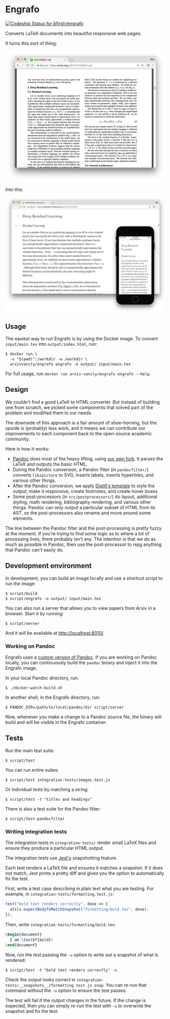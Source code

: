 # Engrafo

[ ![Codeship Status for bfirsh/engrafo](https://app.codeship.com/projects/df36a360-5b2c-0135-2a70-66335668a83b/status?branch=master)](https://app.codeship.com/projects/237445)

Converts LaTeX documents into beautiful responsive web pages.

It turns this sort of thing:

<img src="docs/screenshot-pdf.png" width="600">

Into this:

<img src="docs/screenshot-screens.png">

## Usage

The easiest way to run Engrafo is by using the Docker image. To convert `input/main.tex` into `output/index.html`, run:

    $ docker run \
      -v "$(pwd)":/workdir -w /workdir \
      arxivvanity/engrafo engrafo -o output/ input/main.tex

For full usage, run `docker run arxiv-vanity/engrafo engrafo --help`.

## Design

We couldn't find a good LaTeX to HTML converter. But instead of building one from scratch, we picked some components that solved part of the problem and modified them to our needs.

The downside of this approach is a fair amount of shoe-horning, but the upside is (probably) less work, and it means we can contribute our improvements to each component back to the open-source academic community.

Here is how it works:

* [Pandoc](http://pandoc.org/) does most of the heavy lifting, using [our own fork](https://github.com/arxiv-vanity/pandoc). It parses the LaTeX and outputs the basic HTML.
* During the Pandoc conversion, a Pandoc filter (in `pandocfilter/`) converts `tikzpicture` to SVG, inserts labels, inserts hyperlinks, and various other things.
* After the Pandoc conversion, we apply [Distill's template](https://github.com/distillpub/template) to style the output, make it responsive, create footnotes, and create hover boxes.
* Some post-processors (in `src/postprocessors/`) do layout, additional styling, math rendering, bibliography rendering, and various other things. Pandoc can only output a particular subset of HTML from its AST, so the post-processors also rename and move around some elements.

The line between the Pandoc filter and the post-processing is pretty fuzzy at the moment. If you're trying to find some logic as to where a bit of processing lives, there probably isn't any. The intention is that we do as much as possible in Pandoc, then use the post-processor to rejig anything that Pandoc can't easily do.

## Development environment

In development, you can build an image locally and use a shortcut script to run the image:

    $ script/build
    $ script/engrafo -o output/ input/main.tex

You can also run a server that allows you to view papers from Arxiv in a browser. Start it by running:

    $ script/server

And it will be available at [http://localhost:8010/](http://localhost:8010/).

### Working on Pandoc

Engrafo uses a [custom version of Pandoc](https://github.com/arxiv-vanity/pandoc). If you are working on Pandoc locally, you can continuously build the `pandoc` binary and inject it into the Engrafo image.

In your local Pandoc directory, run:

    $ ./docker-watch-build.sh

In another shell, in the Engrafo directory, run:

    $ PANDOC_DIR=/path/to/local/pandoc/dir script/server

Now, whenever you make a change to a Pandoc source file, the binary will build and will be visible in the Engrafo container.

## Tests

Run the main test suite:

    $ script/test

You can run entire suites:

    $ script/test integration-tests/images.test.js

Or individual tests by matching a string:

    $ script/test -t "titles and headings"

There is also a test suite for the Pandoc filter:

    $ script/test-pandocfilter

### Writing integration tests

The integration tests in `integration-tests/` render small LaTeX files and ensure they produce a particular HTML output.

The integration tests use [Jest's](http://facebook.github.io/jest/) snapshotting feature.

Each test renders a LaTeX file and ensures it matches a snapshot. If it does not match, Jest prints a pretty diff and gives you the option to automatically fix the test.

First, write a test case describing in plain text what you are testing. For example, in `integration-tests/formatting.test.js`:

```javascript
test("bold text renders correctly", done => {
  utils.expectBodyToMatchSnapshot("formatting/bold.tex", done);
});
```

Then, write `integration-tests/formatting/bold.tex`:

```latex
\begin{document}
  I am \textbf{bold}!
\end{document}
```

Now, run the test passing the `-u` option to write out a snapshot of what is rendered:

    $ script/test -t "bold text renders correctly" -u

Check the output looks correct in `integration-tests/__snapshots__/formatting.test.js.snap`. You can re-run that command without the `-u` option to ensure the test passes.

The test will fail if the output changes in the future. If the change is expected, then you can simply re-run the test with `-u` to overwrite the snapshot and fix the test.
